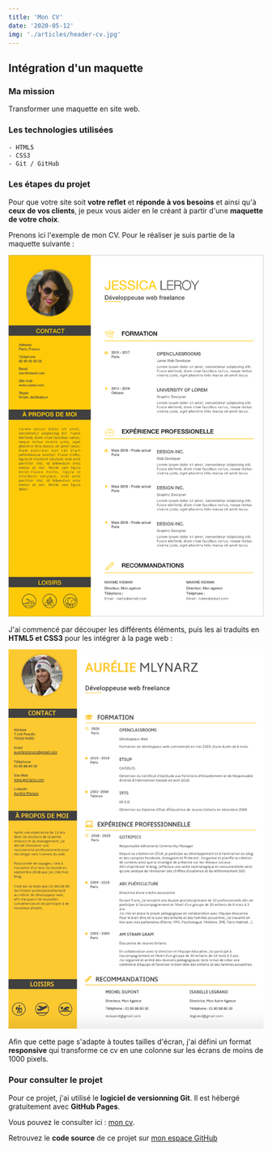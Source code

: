 ```yaml
---
title: 'Mon CV'
date: '2020-05-12'
img: './articles/header-cv.jpg'
---
```


## Intégration d'un maquette

### Ma mission 
Transformer une maquette en site web.

### Les technologies utilisées
    - HTML5 
    - CSS3 
    - Git / GitHub

### Les étapes du projet
Pour que votre site soit **votre reflet** et **réponde à vos besoins** et ainsi qu'à **ceux de vos clients**, je peux vous aider en le créant à partir d'une **maquette de votre choix**.

Prenons ici l'exemple de mon CV. Pour le réaliser je suis partie de la maquette suivante :

![Maquette d'origine](./img-cv/maquette-cv.jpg) 

J'ai commencé par découper les différents éléments, puis les ai traduits en **HTML5 et CSS3** pour les intégrer à la page web :

![cv Aurélie Mlynarz](./img-cv/cv-aurelie-mlynarz.jpg)

Afin que cette page s'adapte à toutes tailles d'écran, j'ai défini un format **responsive** qui transforme ce cv en une colonne sur les écrans de moins de 1000 pixels.

### Pour consulter le projet
Pour ce projet, j'ai utilisé le **logiciel de versionning Git**. Il est hébergé gratuitement avec **GitHub Pages**. 

Vous pouvez le consulter ici : [mon cv](https://lilimly.github.io/cv_aurelie_mlynarz/ "Lien vers mon CV"). 

Retrouvez le **code source** de ce projet sur [mon espace GitHub](https://github.com/Lilimly/cv_aurelie_mlynarz "Code source de mon CV")
